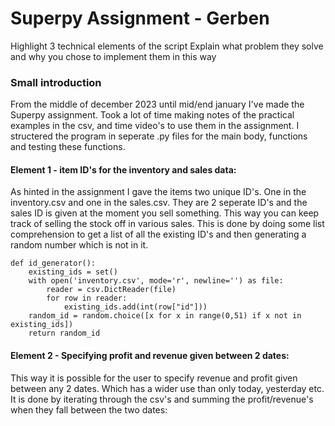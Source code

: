 # Superpy Assignment - Gerben 

Highlight 3 technical elements of the script
Explain what problem they solve and why you chose to implement them in this way

### Small introduction 

From the middle of december 2023 until mid/end january I've made the Superpy assignment. Took a lot of time making notes of the practical examples in the csv, and time video's to use them in the assignment. I structered the program in seperate .py files for the main body, functions and testing these functions. 

#### Element 1 - item ID's for the inventory and sales data:

As hinted in the assignment I gave the items two unique ID's. One in the inventory.csv and one in the sales.csv. They are 2 seperate ID's and the sales ID is given at the moment you sell something. This way you can keep track of selling the stock off in various sales. This is done by doing some list comprehension to get a list of all the existing ID's and then generating a random number which is not in it. 

    def id_generator():
        existing_ids = set()
        with open('inventory.csv', mode='r', newline='') as file:
            reader = csv.DictReader(file)
            for row in reader:
                existing_ids.add(int(row["id"]))
        random_id = random.choice([x for x in range(0,51) if x not in existing_ids])
        return random_id


#### Element 2 - Specifying profit and revenue given between 2 dates:

This way it is possible for the user to specify revenue and profit given between any 2 dates. Which has a wider use than only today, yesterday etc. It is done by iterating through the csv's and summing the profit/revenue's when they fall between the two dates:

    